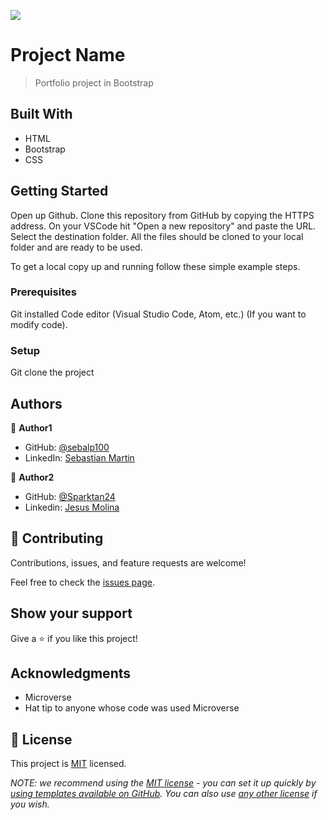 ![](https://img.shields.io/badge/Microverse-blueviolet)

# Project Name

> Portfolio project in Bootstrap


## Built With

- HTML
- Bootstrap
- CSS



## Getting Started
Open up Github. Clone this repository from GitHub by copying the HTTPS address. On your VSCode hit "Open a new repository" and paste the URL. Select the destination folder. All the files should be cloned to your local folder and are ready to be used.

To get a local copy up and running follow these simple example steps.

### Prerequisites
Git installed
Code editor  (Visual Studio Code, Atom, etc.) (If you want to modify code).

### Setup
Git clone the project


## Authors

👤 **Author1**

- GitHub: [@sebalp100](https://github.com/sebalp100) 
- LinkedIn: [Sebastian Martin](https://www.linkedin.com/in/sebastian-martin-956b2724a/) 

👤 **Author2**

- GitHub: [@Sparktan24](https://github.com/Sparktan24) 
- Linkedin: [Jesus Molina](https://www.linkedin.com/in/jesus-molina-2b104424a/) 

## 🤝 Contributing

Contributions, issues, and feature requests are welcome!

Feel free to check the [issues page](../../issues/).

## Show your support

Give a ⭐️ if you like this project!

## Acknowledgments

- Microverse
- Hat tip to anyone whose code was used Microverse 

## 📝 License

This project is [MIT](./LICENSE) licensed.

_NOTE: we recommend using the [MIT license](https://choosealicense.com/licenses/mit/) - you can set it up quickly by [using templates available on GitHub](https://docs.github.com/en/communities/setting-up-your-project-for-healthy-contributions/adding-a-license-to-a-repository). You can also use [any other license](https://choosealicense.com/licenses/) if you wish._
